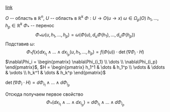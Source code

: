 [link](https://www.youtube.com/live/g8uC3KgYg_M?si=kbfV6H9Kx2iCazow&t=6428)

$O$ -- область в $\mathbb{R}^n$, $U$ -- область в $\mathbb{R}^k$ 
$\Phi: U \rightarrow O (u \rightarrow x)$
$\omega \in \Omega_p(O)$
$h_1,\dots,h_p\in\mathbb{R}^k$
$\Phi_*$ -- перенос 
$$\Phi_*\omega(u, h_1, \dots, h_p) = \omega(\Phi(u), d_u\Phi(h_1),\dots,d_u\Phi(h_p))$$
Подставив $\omega$:
$$\Phi_* f(x)dx_{i_1}\land\dots\land dx_{i_p}(u, h_1, \dots, h_p) = f(\Phi(u)) \cdot \operatorname{det}(\nabla\Phi_i\cdot H)$$
$\nabla\Phi_i = \begin{pmatrix} \nabla\Phi_{i_1} \\ \dots \\ \nabla\Phi_{i_p} \end{pmatrix}$, $H = \begin{pmatrix} h_1^1 & \dots & h_1^p \\ \vdots & \ddots & \vdots \\ h_k^1 & \dots & h_k^p \end{pmatrix}$

$\operatorname{det}(\nabla\Phi_i\cdot H) = d\Phi_{i_1}\land\dots\land d\Phi_{i_p}$

Отсюда получаем первое свойство
$$\Phi_*(dx_{i_1}\land\dots\land dx_{i_p}) = d\Phi_{i_1}\land\dots\land d\Phi_{i_p}$$
